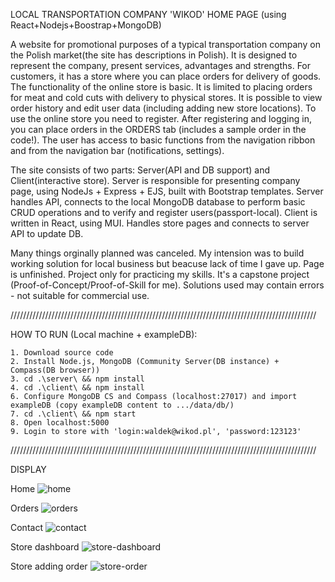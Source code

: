 LOCAL TRANSPORTATION COMPANY 'WIKOD' HOME PAGE (using React+Nodejs+Boostrap+MongoDB)

A website for promotional purposes of a typical transportation company on the Polish market(the site has descriptions in Polish). It is designed to represent the company, present services, advantages and strengths. For customers, it has a store where you can place orders for delivery of goods.
The functionality of the online store is basic. It is limited to placing orders for meat and cold cuts with delivery to physical stores. It is possible to view order history and edit user data (including adding new store locations).
To use the online store you need to register. After registering and logging in, you can place orders in the ORDERS tab (includes a sample order in the code!). The user has access to basic functions from the navigation ribbon and from the navigation bar (notifications, settings).

The site consists of two parts: Server(API and DB support) and Client(interactive store).
Server is responsible for presenting company page, using NodeJs + Express + EJS, built with Bootstrap templates.
Server handles API, connects to the local MongoDB database to perform basic CRUD operations and to verify and register users(passport-local).
Client is written in React, using MUI. Handles store pages and connects to server API to update DB.

Many things orginally planned was canceled. My intension was to build working solution for local business but beacuse lack of time I gave up. Page is unfinished. 
Project only for practicing my skills. It's a capstone project (Proof-of-Concept/Proof-of-Skill for me). Solutions used may contain errors - not suitable for commercial use.

/////////////////////////////////////////////////////////////////////////////////////////////////

 HOW TO RUN (Local machine + exampleDB):

    1. Download source code
    2. Install Node.js, MongoDB (Community Server(DB instance) + Compass(DB browser))
    3. cd .\server\ && npm install
    4. cd .\client\ && npm install
    6. Configure MongoDB CS and Compass (localhost:27017) and import exampleDB (copy exampleDB content to .../data/db/)
    7. cd .\client\ && npm start
    8. Open localhost:5000
    9. Login to store with 'login:waldek@wikod.pl', 'password:123123'

/////////////////////////////////////////////////////////////////////////////////////////////////

DISPLAY

Home
![home](https://github.com/MarcinHD/WIKODwebsite/assets/147523216/7e26727a-e93d-421e-82d9-276fdaa6e140)

Orders
![orders](https://github.com/MarcinHD/WIKODwebsite/assets/147523216/536dbc05-c0a8-4eb9-b4b6-b6280b32a801)

Contact
![contact](https://github.com/MarcinHD/WIKODwebsite/assets/147523216/f7a97727-64f1-4e95-9c58-10aba2e2a18d)

Store dashboard
![store-dashboard](https://github.com/MarcinHD/WIKODwebsite/assets/147523216/fb7ad870-e55a-42c2-bd1d-03b923c31247)

Store adding order
![store-order](https://github.com/MarcinHD/WIKODwebsite/assets/147523216/f204fcd3-4b8b-4f63-8ec4-4e3d28918ff8)

